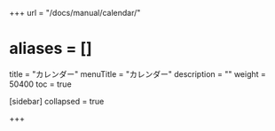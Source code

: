 +++
url = "/docs/manual/calendar/"
# aliases = []
title = "カレンダー"
menuTitle = "カレンダー"
description = ""
weight = 50400
toc = true

[sidebar]
collapsed = true

+++
